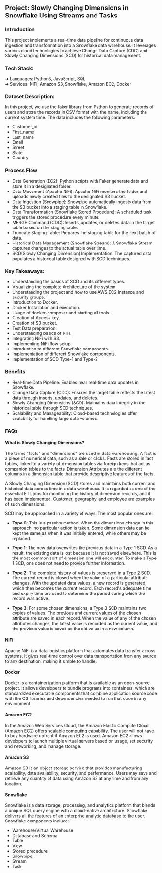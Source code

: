 ## Project: Slowly Changing Dimensions in Snowflake Using Streams and Tasks

### Introduction
This project implements a real-time data pipeline for continuous data ingestion and transformation into a Snowflake data warehouse. It leverages various cloud technologies to achieve Change Data Capture (CDC) and Slowly Changing Dimensions (SCD) for historical data management.


### Tech Stack:
➔ Languages: Python3, JavaScript, SQL </br>
➔ Services: NiFi, Amazon S3, Snowflake, Amazon EC2, Docker

### Dataset Description:
In this project, we use the faker library from Python to generate records of users and store the records in CSV format with the name, including the current system time. The data includes the following parameters:
- Customer_id
- First_name
- Last_name
- Email
- Street
- State
- Country

### Process Flow
- Data Generation (EC2): Python scripts with Faker generate data and store it in a designated folder.
- Data Movement (Apache NiFi): Apache NiFi monitors the folder and uploads newly created files to the designated S3 bucket.
- Data Ingestion (Snowpipe): Snowpipe automatically ingests data from the S3 bucket into a staging table in Snowflake.
- Data Transformation (Snowflake Stored Procedure): A scheduled task triggers the stored procedure every minute:
- MERGE Command (CDC): Inserts, updates, or deletes data in the target table based on the staging table.
- Truncate Staging Table: Prepares the staging table for the next batch of data.
- Historical Data Management (Snowflake Stream): A Snowflake Stream captures changes to the actual table over time.
- SCD(Slowly Changing Dimension) Implementation: The captured data populates a historical table designed with SCD techniques.

### Key Takeaways:
- Understanding the basics of SCD and its different types.
- Visualizing the complete Architecture of the system
- Understanding the project and how to use AWS EC2 Instance and security groups.
- Introduction to Docker.
- Docker Installation and execution.
- Usage of docker-composer and starting all tools.
- Creation of Access key.
- Creation of S3 bucket.
- Test Data preparation.
- Understanding basics of NiFi.
- Integrating NiFi with S3.
- Implementing NiFi flow setup.
- Introduction to different Snowflake components.
- Implementation of different Snowflake components.
- Implementation of SCD Type-1 and Type-2

### Benefits
- Real-time Data Pipeline: Enables near real-time data updates in Snowflake.
- Change Data Capture (CDC): Ensures the target table reflects the latest data through inserts, updates, and deletes.
- Slowly Changing Dimensions (SCD): Maintains data integrity in the historical table through SCD techniques.
- Scalability and Manageability: Cloud-based technologies offer scalability for handling large data volumes.

### FAQs

#### What is Slowly Changing Dimensions?
The terms "facts" and "dimensions" are used in data warehousing. A fact is a piece of numerical data, such as a sale or clicks. Facts are stored in fact tables, linked to a variety of dimension tables via foreign keys that act as companion tables to the facts. Dimension Attributes are the different columns in a dimension table that provide descriptive features of the facts.

A Slowly Changing Dimension (SCD) stores and maintains both current and historical data across time in a data warehouse. It is regarded as one of the essential ETL jobs for monitoring the history of dimension records, and it has been implemented. Customer, geography, and employee are examples of such dimensions.

SCD may be approached in a variety of ways. The most popular ones are:

- **Type 0**: This is a passive method. When the dimensions change in this approach, no particular
action is taken. Some dimension data can be kept the same as when it was initially entered,
while others may be replaced.

- **Type 1**: The new data overwrites the previous data in a Type 1 SCD. As a result, the existing data
is lost because it is not saved elsewhere. This is the most common sort of dimension one will
encounter. To make a Type 1 SCD, one does not need to provide further information.

- **Type 2**: The complete history of values is preserved in a Type 2 SCD. The current record is closed
when the value of a particular attribute changes. With the updated data values, a new record is
generated, which then becomes the current record. Each record's adequate time and expiry
time are used to determine the period during which the record was active.

- **Type 3**: For some chosen dimensions, a Type 3 SCD maintains two copies of values. The previous
and current values of the chosen attribute are saved in each record. When the value of any of
the chosen attributes changes, the latest value is recorded as the current value, and the
previous value is saved as the old value in a new column.

#### NiFi
Apache NiFi is a data logistics platform that automates data transfer across systems. It gives real-time control over data transportation from any source to any destination, making it simple to handle.

#### Docker
Docker is a containerization platform that is available as an open-source project. It allows developers to bundle programs into containers, which are standardized executable components that combine application source code with the OS libraries and dependencies needed to run that code in any environment.

#### Amazon EC2
In the Amazon Web Services Cloud, the Amazon Elastic Compute Cloud (Amazon EC2) offers scalable computing capability. The user will not have to buy hardware upfront if Amazon EC2 is used. Amazon EC2 allows developers to launch multiple virtual servers based on usage, set security and networking, and manage storage.

#### Amazon S3
Amazon S3 is an object storage service that provides manufacturing scalability, data availability, security, and performance. Users may save and retrieve any quantity of data using Amazon S3 at any time and from any location.

#### Snowflake
Snowflake is a data storage, processing, and analytics platform that blends a unique SQL query engine with a cloud-native architecture. Snowflake delivers all the features of an enterprise analytic database to the user. Snowflake components include:
- Warehouse/Virtual Warehouse
- Database and Schema
- Table
- View
- Stored procedure
- Snowpipe
- Stream
- Task

